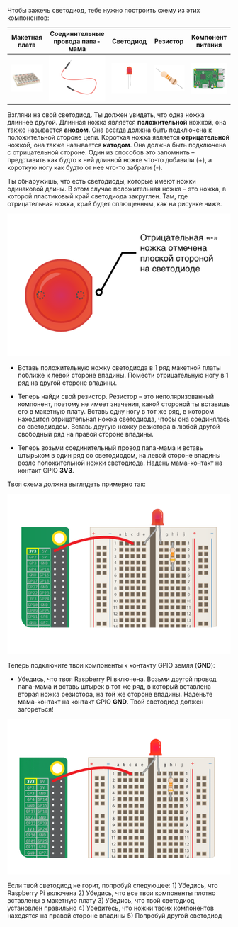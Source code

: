 Чтобы зажечь светодиод, тебе нужно построить схему из этих компонентов:

| Макетная плата                           | Соединительные провода папа-мама                        | Светодиод                    | Резистор                         | Компонент питания                      |
| ---------------------------------------- | ------------------------------------------------------- | ---------------------------- | -------------------------------- | -------------------------------------- |
| ![макетная плата](images/breadboard.png) | ![соединительный провод папа-мама](images/mfjumper.png) | ![светодиод](images/led.png) | ![резистор](images/resistor.png) | ![raspberrypi](images/raspberrypi.png) |

Взгляни на свой светодиод. Ты должен увидеть, что одна ножка длиннее другой. Длинная ножка является **положительной** ножкой, она также называется **анодом**. Она всегда должна быть подключена к положительной стороне цепи. Короткая ножка является **отрицательной** ножкой, она также называется **катодом**. Она должна быть подключена с отрицательной стороне. Один из способов это запомнить – представить как будто к ней длинной ножке что-то добавили (+), а короткую ногу как будто от нее что-то забрали (-).

Ты обнаружишь, что есть светодиоды, которые имеют ножки одинаковой длины. В этом случае положительная ножка – это ножка, в которой пластиковый край светодиода закруглен. Там, где отрицательная ножка, край будет сплющенным, как на рисунке ниже.

![светодиод крупным планом](images/LEDcloseup.png)

+ Вставь положительную ножку светодиода в 1 ряд макетной платы поближе к левой стороне впадины. Помести отрицательную ногу в 1 ряд на другой стороне впадины.

+ Теперь найди свой резистор. Резистор – это неполяризованный компонент, поэтому не имеет значения, какой стороной ты вставишь его в макетную плату. Вставь одну ногу в тот же ряд, в котором находится отрицательная ножка светодиода, чтобы она соединялась со светодиодом. Вставь другую ножку резистора в любой другой свободный ряд на правой стороне впадины.

+ Теперь возьми соединительный провод папа-мама и вставь штырьком в один ряд со светодиодом, на левой стороне впадины возле положительной ножки светодиода. Надень мама-контакт на контакт GPIO **3V3**.

Твоя схема должна выглядеть примерно так:

![Схема с отсутствующей землей](images/ground-missing.png)

Теперь подключите твои компоненты к контакту GPIO земля (**GND**):

+ Убедись, что твоя Raspberry Pi включена. Возьми другой провод папа-мама и вставь штырек в тот же ряд, в который вставлена вторая ножка резистора, на той же стороне впадины. Наденьте мама-контакт на контакт GPIO **GND**. Твой светодиод должен загореться!

![Течение тока в цепи](images/circuit-current-flow.gif)

Если твой светодиод не горит, попробуй следующее: 1) Убедись, что Raspberry Pi включена 2) Убедись, что все твои компоненты плотно вставлены в макетную плату 3) Убедись, что твой светодиод установлен правильно 4) Убедитесь, что ножки твоих компонентов находятся на правой стороне впадины 5) Попробуй другой светодиод
